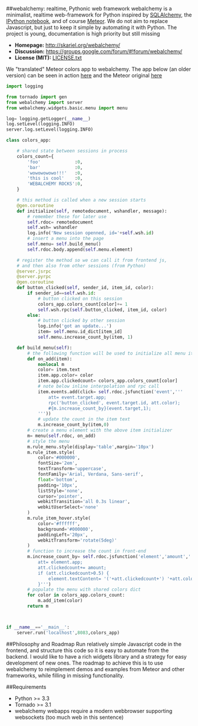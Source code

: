 ##webalchemy: realtime, Pythonic web framework
webalchemy is a minimalist, realtime web-framework for Python inspired by [SQLAlchemy](http://www.sqlalchemy.org/), the [IPython notebook](http://ipython.org/), and of course [Meteor](http://www.meteor.com/). We do not aim to replace Javascript, but just to keep it simple by automating it with Python. The project is young, documentation is high priority but still missing

- **Homepage:** <http://skariel.org/webalchemy/>
- **Discussion:** <https://groups.google.com/forum/#!forum/webalchemy/>
- **License (MIT):** [LICENSE.txt](LICENSE.txt)

We "translated" Meteor colors app to webalchemy. The app below (an older version) can be seen in action [here](https://vimeo.com/73073766) and the Meteor original [here](http://www.meteor.com/screencast)
```python
import logging

from tornado import gen
from webalchemy import server
from webalchemy.widgets.basic.menu import menu

log= logging.getLogger(__name__)
log.setLevel(logging.INFO)
server.log.setLevel(logging.INFO)

class colors_app:    

    # shared state between sessions in process
    colors_count={
        'foo'             :0,
        'bar'             :0,
        'wowowowowo!!!'   :0,
        'this is cool'    :0,
        'WEBALCHEMY ROCKS':0,
    }

    # this method is called when a new session starts
    @gen.coroutine
    def initialize(self, remotedocument, wshandler, message):
        # remember these for later use
        self.rdoc= remotedocument
        self.wsh= wshandler
        log.info('New session openned, id='+self.wsh.id)
        # insert a menu into the page
        self.menu= self.build_menu()
        self.rdoc.body.append(self.menu.element)

    # register the method so we can call it from frontend js,
    # and then also from other sessions (from Python)
    @server.jsrpc
    @server.pyrpc
    @gen.coroutine
    def button_clicked(self, sender_id, item_id, color):
        if sender_id==self.wsh.id:
            # button clicked on this session
            colors_app.colors_count[color]+= 1
            self.wsh.rpc(self.button_clicked, item_id, color)
        else:
            # button clicked by other session
            log.info('got an update...')
            item= self.menu.id_dict[item_id]
            self.menu.increase_count_by(item, 1)

    def build_menu(self):
        # the following function will be used to initialize all menu items
        def on_add(item):
            nonlocal m
            color= item.text
            item.app.color= color
            item.app.clickedcount= colors_app.colors_count[color]
            # note below inline interpolation and rpc call
            item.events.add(click= self.rdoc.jsfunction('event','''
                att= event.target.app;
                rpc('button_clicked', event.target.id, att.color);
                #{m.increase_count_by}(event.target,1);
            '''))
            # update the count in the item text
            m.increase_count_by(item,0)
        # create a menu element with the above item initializer
        m= menu(self.rdoc, on_add)
        # style the menu
        m.rule_menu.style(display='table',margin='10px')
        m.rule_item.style(
            color='#000000',
            fontSize='2em',
            textTransform='uppercase',
            fontFamily='Arial, Verdana, Sans-serif',
            float='bottom',
            padding='10px',
            listStyle='none',
            cursor='pointer',
            webkitTransition='all 0.3s linear',
            webkitUserSelect='none'
        )
        m.rule_item_hover.style(
            color='#ffffff',
            background='#000000',
            paddingLeft='20px',
            webkitTransform='rotate(5deg)'
        )
        # function to increase the count in front-end
        m.increase_count_by= self.rdoc.jsfunction('element','amount','''
            att= element.app;
            att.clickedcount+= amount;
            if (att.clickedcount>0.5) {
                element.textContent= '('+att.clickedcount+') '+att.color;
            }''')
        # populate the menu with shared colors dict
        for color in colors_app.colors_count:
            m.add_item(color)
        return m



if __name__=='__main__':
    server.run('localhost',8083,colors_app)
```
##Philosophy and Roadmap
Run relatively simple Javascript code in the frontend, and structure this code so it is easy to automate from the backend. I would like to have a rich widgets library and a strategy for easy development of new ones. The roadmap to achieve this is to use webalchemy to reimplement demos and examples from Meteor and other frameworks, while filling in missing functionality.

##Requirements
* Python >= 3.3
* Tornado >= 3.1
* webalchemy webapps require a modern webbrowser supporting websockets (too much web in this sentence)
